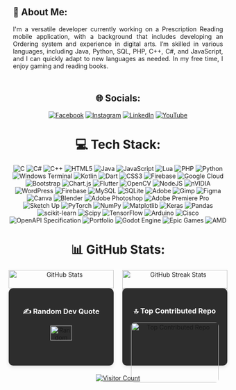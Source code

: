 <div align="center">
<div style="display: flex; justify-content: space-between; gap: 20px; text-align: justify; flex-wrap: wrap;">

  <div style="flex: 1; padding: 10px;">
    <h2>💫 About Me:</h2>
    <p>
      I'm a versatile developer currently working on a Prescription Reading mobile application, with a background that includes developing an Ordering system and experience in digital arts. I’m skilled in various languages, including Java, Python, SQL, PHP, C++, C#, and JavaScript, and I can quickly adapt to new languages as needed. In my free time, I enjoy gaming and reading books.
    </p>
  </div>

</div>

## 🌐 Socials:
[![Facebook](https://img.shields.io/badge/Facebook-%231877F2.svg?logo=Facebook&logoColor=white)](https://facebook.com/Terry.Kulit) [![Instagram](https://img.shields.io/badge/Instagram-%23E4405F.svg?logo=Instagram&logoColor=white)](https://instagram.com/kaize.lu) [![LinkedIn](https://img.shields.io/badge/LinkedIn-%230077B5.svg?logo=linkedin&logoColor=white)](https://linkedin.com/in/Glenn%20Christian%20Terrible) [![YouTube](https://img.shields.io/badge/YouTube-%23FF0000.svg?logo=YouTube&logoColor=white)](https://youtube.com/@kitsio) 

# 💻 Tech Stack:
![C](https://img.shields.io/badge/c-%2300599C.svg?style=flat-square&logo=c&logoColor=white) 
![C#](https://img.shields.io/badge/c%23-%23239120.svg?style=flat-square&logo=csharp&logoColor=white)
![C++](https://img.shields.io/badge/c++-%2300599C.svg?style=flat-square&logo=c%2B%2B&logoColor=white)
![HTML5](https://img.shields.io/badge/html5-%23E34F26.svg?style=flat-square&logo=html5&logoColor=white)
![Java](https://img.shields.io/badge/java-%23ED8B00.svg?style=flat-square&logo=openjdk&logoColor=white) 
![JavaScript](https://img.shields.io/badge/javascript-%23323330.svg?style=flat-square&logo=javascript&logoColor=%23F7DF1E)
![Lua](https://img.shields.io/badge/lua-%232C2D72.svg?style=flat-square&logo=lua&logoColor=white) 
![PHP](https://img.shields.io/badge/php-%23777BB4.svg?style=flat-square&logo=php&logoColor=white)
![Python](https://img.shields.io/badge/python-3670A0?style=flat-square&logo=python&logoColor=ffdd54) 
![Windows Terminal](https://img.shields.io/badge/Windows%20Terminal-%234D4D4D.svg?style=flat-square&logo=windows-terminal&logoColor=white) 
![Kotlin](https://img.shields.io/badge/kotlin-%237F52FF.svg?style=flat-square&logo=kotlin&logoColor=white) 
![Dart](https://img.shields.io/badge/dart-%230175C2.svg?style=flat-square&logo=dart&logoColor=white)
![CSS3](https://img.shields.io/badge/css3-%231572B6.svg?style=flat-square&logo=css3&logoColor=white) 
![Firebase](https://img.shields.io/badge/firebase-%23039BE5.svg?style=flat-square&logo=firebase)
![Google Cloud](https://img.shields.io/badge/GoogleCloud-%234285F4.svg?style=flat-square&logo=google-cloud&logoColor=white)
![Bootstrap](https://img.shields.io/badge/bootstrap-%238511FA.svg?style=flat-square&logo=bootstrap&logoColor=white)
![Chart.js](https://img.shields.io/badge/chart.js-F5788D.svg?style=flat-square&logo=chart.js&logoColor=white)
![Flutter](https://img.shields.io/badge/Flutter-%2302569B.svg?style=flat-square&logo=Flutter&logoColor=white)
![OpenCV](https://img.shields.io/badge/opencv-%23white.svg?style=flat-square&logo=opencv&logoColor=white)
![NodeJS](https://img.shields.io/badge/node.js-6DA55F?style=flat-square&logo=node.js&logoColor=white)
![nVIDIA](https://img.shields.io/badge/cuda-000000.svg?style=flat-square&logo=nVIDIA&logoColor=green
) ![WordPress](https://img.shields.io/badge/WordPress-%23117AC9.svg?style=flat-square&logo=WordPress&logoColor=white)
![Firebase](https://img.shields.io/badge/firebase-a08021?style=flat-square&logo=firebase&logoColor=ffcd34)
![MySQL](https://img.shields.io/badge/mysql-4479A1.svg?style=flat-square&logo=mysql&logoColor=white)
![SQLite](https://img.shields.io/badge/sqlite-%2307405e.svg?style=flat-square&logo=sqlite&logoColor=white)
![Adobe](https://img.shields.io/badge/adobe-%23FF0000.svg?style=flat-square&logo=adobe&logoColor=white)
![Gimp](https://img.shields.io/badge/Gimp-657D8B?style=flat-square&logo=gimp&logoColor=FFFFFF)
![Figma](https://img.shields.io/badge/figma-%23F24E1E.svg?style=flat-square&logo=figma&logoColor=white)
![Canva](https://img.shields.io/badge/Canva-%2300C4CC.svg?style=flat-square&logo=Canva&logoColor=white) 
![Blender](https://img.shields.io/badge/blender-%23F5792A.svg?style=flat-square&logo=blender&logoColor=white)
![Adobe Photoshop](https://img.shields.io/badge/adobe%20photoshop-%2331A8FF.svg?style=flat-square&logo=adobe%20photoshop&logoColor=white)
![Adobe Premiere Pro](https://img.shields.io/badge/Adobe%20Premiere%20Pro-9999FF.svg?style=flat-square&logo=Adobe%20Premiere%20Pro&logoColor=white)
![Sketch Up](https://img.shields.io/badge/SketchUp-005F9E?style=flat-square&logo=sketchup&logoColor=white)
![PyTorch](https://img.shields.io/badge/PyTorch-%23EE4C2C.svg?style=flat-square&logo=PyTorch&logoColor=white)
![NumPy](https://img.shields.io/badge/numpy-%23013243.svg?style=flat-square&logo=numpy&logoColor=white)
![Matplotlib](https://img.shields.io/badge/Matplotlib-%23ffffff.svg?style=flat-square&logo=Matplotlib&logoColor=black)
![Keras](https://img.shields.io/badge/Keras-%23D00000.svg?style=flat-square&logo=Keras&logoColor=white)
![Pandas](https://img.shields.io/badge/pandas-%23150458.svg?style=flat-square&logo=pandas&logoColor=white)
![scikit-learn](https://img.shields.io/badge/scikit--learn-%23F7931E.svg?style=flat-square&logo=scikit-learn&logoColor=white)
![Scipy](https://img.shields.io/badge/SciPy-%230C55A5.svg?style=flat-square&logo=scipy&logoColor=%white) 
![TensorFlow](https://img.shields.io/badge/TensorFlow-%23FF6F00.svg?style=flat-square&logo=TensorFlow&logoColor=white)
![Arduino](https://img.shields.io/badge/-Arduino-00979D?style=flat-square&logo=Arduino&logoColor=white)
![Cisco](https://img.shields.io/badge/cisco-%23049fd9.svg?style=flat-square&logo=cisco&logoColor=black)
![OpenAPI Specification](https://img.shields.io/badge/openapiinitiative-%23000000.svg?style=flat-square&logo=openapiinitiative&logoColor=white)
![Portfolio](https://img.shields.io/badge/Portfolio-%23000000.svg?style=flat-square&logo=firefox&logoColor=#FF7139)
![Godot Engine](https://img.shields.io/badge/GODOT-%23FFFFFF.svg?style=flat-square&logo=godot-engine)
![Epic Games](https://img.shields.io/badge/epicgames-%23313131.svg?style=flat-square&logo=epicgames&logoColor=white)
![AMD](https://img.shields.io/badge/AMD-%23000000.svg?style=flat-square&logo=amd&logoColor=white)


# 📊 GitHub Stats:
<div style="display: flex; justify-content: space-between; gap: 20px;">

  <!-- Column 1: GitHub Stats -->
  <div style="flex: 1;">
    <img src="https://github-readme-stats.vercel.app/api?username=Nyek00359&theme=dark&hide_border=false&include_all_commits=false&count_private=false" alt="GitHub Stats" style="width: 100%;"/>
  </div>

  <!-- Column 2: GitHub Streak Stats and Top Languages -->
  <div style="flex: 1;">
    <img src="https://github-readme-streak-stats.herokuapp.com/?user=Nyek00359&theme=dark&hide_border=false" alt="GitHub Streak Stats" style="width: 100%;"/>
    <br />
    <img src="https://github-readme-stats.vercel.app/api/top-langs/?username=Nyek00359&theme=dark&hide_border=false&include_all_commits=false&count_private=false&layout=compact" alt="Top Languages" style="width: 100%;"/>
  </div>

</div>

<div style="display: flex; justify-content: space-between; gap: 20px; flex-wrap: wrap;">

  <!-- Random Dev Quote Card -->
  <div style="flex: 1; max-width: 45%; padding: 20px; background-color: #2d2d2d; border-radius: 10px; box-shadow: 0 4px 8px rgba(0, 0, 0, 0.1);">
    <h3 style="color: white; text-align: center;">✍️ Random Dev Quote</h3>
    <img src="https://quotes-github-readme.vercel.app/api?type=horizontal&theme=dark" alt="Random Dev Quote" style="width: 50%; border-radius: 8px;"/>
  </div>

  <!-- Top Contributed Repo Card -->
  <div style="flex: 1; max-width: 45%; padding: 20px; background-color: #2d2d2d; border-radius: 10px; box-shadow: 0 4px 8px rgba(0, 0, 0, 0.1);">
    <h3 style="color: white; text-align: center;">🔝 Top Contributed Repo</h3>
    <img src="https://github-contributor-stats.vercel.app/api?username=Nyek00359&limit=5&theme=apprentice&combine_all_yearly_contributions=true" alt="Top Contributed Repo" style="width: 100%; border-radius: 8px;"/>
  </div>

</div>

<!-- Visit Count -->
<div style="display: flex; justify-content: center; margin-top: 20px;">
  <a href="https://visitcount.itsvg.in">
    <img src="https://visitcount.itsvg.in/api?id=Nyek00359&icon=0&color=6" alt="Visitor Count"/>
  </a>
</div>

